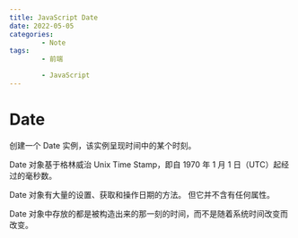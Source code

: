 ```yaml
---
title: JavaScript Date
date: 2022-05-05
categories:
        - Note
tags:
        - 前端

        - JavaScript
---
```


# Date

创建一个 Date 实例，该实例呈现时间中的某个时刻。

Date 对象基于格林威治 Unix Time Stamp，即自 1970 年 1 月 1 日（UTC）起经过的毫秒数。

Date 对象有大量的设置、获取和操作日期的方法。 但它并不含有任何属性。

Date 对象中存放的都是被构造出来的那一刻的时间，而不是随着系统时间改变而改变。
